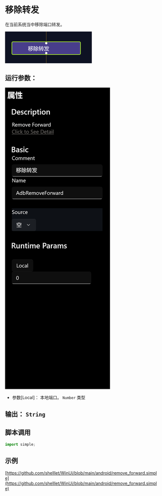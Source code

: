 # 移除转发 
在当前系统当中移除端口转发。


![action](./images/2022-11-15_195440.png ':size=90%')

## 运行参数：
![param](./images/2022-11-15_201721.png ':size=90%')

* 参数[Local]： 本地端口。 `Number` 类型

## 输出： `String`


## 脚本调用

```python
import simple;


```

## 示例

[https://github.com/shelllet/WinUi/blob/main/android/remove_forward.simple](https://github.com/shelllet/WinUi/blob/main/android/remove_forward.simple)
